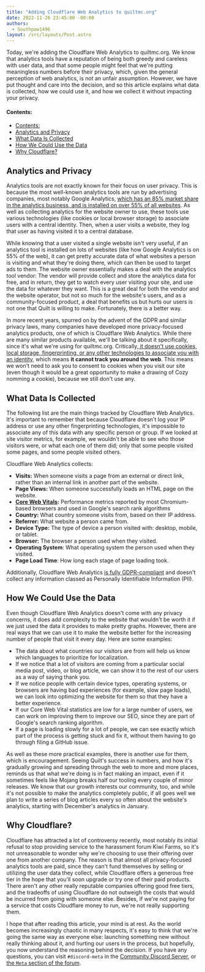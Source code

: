 ```yaml
---
title: "Adding Cloudflare Web Analytics to quiltmc.org"
date: 2022-11-26 23:45:00 -00:00
authors:
  - Southpaw1496
layout: /src/layouts/Post.astro
---
```

Today, we're adding the Cloudflare Web Analytics to quiltmc.org. We know that analytics tools have a reputation of being both greedy and careless with user data, and that some people might feel that we're putting meaningless numbers before their privacy, which, given the general perception of web analytics, is not an unfair assumption. However, we have put thought and care into the decision, and so this article explains what data is collected, how we could use it, and how we collect it without impacting your privacy.

<!-- MORE -->

#### Contents:
- [Contents:](#contents)
- [Analytics and Privacy](#analytics-and-privacy)
- [What Data Is Collected](#what-data-is-collected)
- [How We Could Use the Data](#how-we-could-use-the-data)
- [Why Cloudflare?](#why-cloudflare)


## Analytics and Privacy
Analytics tools are not exactly known for their focus on user privacy. This is because the most well-known analytics tools are run by advertising companies, most notably Google Analytics, [which has an 85% market share in the analytics business, and is installed on over 55% of all websites](https://w3techs.com/technologies/overview/traffic_analysis). As well as collecting analytics for the website owner to use, these tools use various technologies (like cookies or local browser storage) to associate users with a central identity. Then, when a user visits a website, they log that user as having visited it to a central database. 

While knowing that a user visited a single website isn't very useful, if an analytics tool is installed on lots of websites (like how Google Analytics is on 55% of the web), it can get pretty accurate data of what websites a person is visiting and what they're doing there, which can then be used to target ads to them. The website owner essentially makes a deal with the analytics tool vendor: The vendor will provide collect and store the analytics data for free, and in return, they get to watch every user visiting your site, and use the data for whatever they want. This is a great deal for both the vendor and the website operator, but not so much for the website's users, and as a community-focused product, a deal that benefits us but hurts our users is not one that Quilt is willing to make. Fortunately, there is a better way.

In more recent years, spurred on by the advent of the GDPR and similar privacy laws, many companies have developed more privacy-focused analytics products, one of which is Cloudflare Web Analytics. While there are many similar products available, we'll be talking about it specifically, since it's what we're using for quiltmc.org. Critically,[ it doesn't use cookies, local storage, fingerprinting, or any other technologies to associate you with an identity](https://www.cloudflare.com/en-gb/web-analytics/), which means **it cannot track you around the web**. This means we won't need to ask you to consent to cookies when you visit our site (even though it would be a great opportunity to make a drawing of Cozy nomming a cookie), because we still don't use any.

## What Data Is Collected
The following list are the main things tracked by Cloudflare Web Analytics. It's important to remember that because Cloudflare doesn't log your IP address or use any other fingerprinting technologies, it's impossible to associate any of this data with any specific person or group. If we looked at site visitor metrics, for example, we wouldn't be able to see who those visitors were, or what each one of them did; only that some people visited some pages, and some people visited others.

Cloudflare Web Analytics collects:
- **Visits:** When someone visits a page from an external or direct link, rather than an internal link in another part of the website.
- **Page Views:** When someone successfully loads an HTML page on the website.
- **[Core Web Vitals](https://www.cloudflare.com/en-gb/learning/performance/what-are-core-web-vitals/):** Performance metrics reported by most Chromium-based browsers and used in Google's search rank algorithms
- **Country:** What country someone visits from, based on their IP address.
- **Referrer:** What website a person came from.
- **Device Type:** The type of device a person visited with: desktop, mobile, or tablet.
- **Browser:** The browser a person used when they visited.
- **Operating System**: What operating system the person used when they visited.
- **Page Load Time**: How long each stage of page loading took.

Additionally, Cloudflare Web Analytics [is fully GDPR-compliant](https://www.cloudflare.com/en-gb/gdpr/introduction/) and doesn't collect any information classed as Personally Identifiable Information (PII).

## How We Could Use the Data
Even though Cloudflare Web Analytics doesn't come with any privacy concerns, it does add complexity to the website that wouldn't be worth it if we just used the data it provides to make pretty graphs. However, there are real ways that we can use it to make the website better for the increasing number of people that visit it every day. Here are some examples:
- The data about what countries our visitors are from will help us know which languages to prioritize for localization.
- If we notice that a lot of visitors are coming from a particular social media post, video, or blog article, we can show it to the rest of our users as a way of saying thank you.
- If we notice people with certain device types, operating systems, or browsers are having bad experiences (for example, slow page loads), we can look into optimizing the website for them so that they have a better experience.
- If our Core Web Vital statistics are low for a large number of users, we can work on improving them to improve our SEO, since they are part of Google's search ranking algorithm.
- If a page is loading slowly for a lot of people, we can see exactly which part of the process is getting stuck and fix it, without them having to go through filing a GitHub issue.

As well as these more practical examples, there is another use for them, which is encouragement. Seeing Quilt's success in numbers, and how it's gradually growing and spreading through the web to more and more places, reminds us that what we're doing is in fact making an impact, even if it sometimes feels like Mojang breaks half our tooling every couple of minor releases. We know that our growth interests our community, too, and while it's not possible to make the analytics completely public, if all goes well we plan to write a series of blog articles every so often about the website's analytics, starting with December's analytics in January. 

## Why Cloudflare?
Cloudflare has attracted a lot of controversy recently, most notably its initial refusal to stop providing service to the harassment forum Kiwi Farms, so it's not unreasonable to wonder why we're choosing to use their offering over one from another company. The reason is that almost all privacy-focused analytics tools are paid, since they can't fund themselves by selling or utilizing the user data they collect, while Cloudflare offers a generous free tier in the hope that you'll soon upgrade or try one of their paid products. There aren't any other really reputable companies offering good free tiers, and the tradeoffs of using Cloudflare do not outweigh the costs that would be incurred from going with someone else. Besides, if we're not paying for a service that costs Cloudflare money to run, we're not really supporting them.

I hope that after reading this article, your mind is at rest. As the world becomes increasingly chaotic in many respects, it's easy to think that we're going the same way as everyone else: launching something new without really thinking about it, and hurting our users in the process, but hopefully, you now understand the reasoning behind the decision. If you have any questions, you can visit `#discord-meta` in the [Community Discord Server](https://discord.quiltmc.org), or [the `Meta` section of the forum](https://forum.quiltmc.org/c/quilt/meta/).
